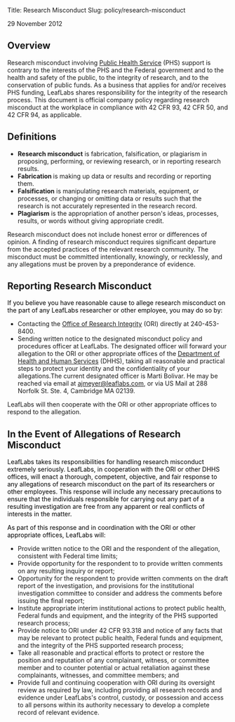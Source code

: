 Title: Research Misconduct
Slug: policy/research-misconduct

29 November 2012
<h2>Overview</h2>
<span id="internal-source-marker_0.9579798097256571">Research misconduct involving <a href="http://www.usphs.gov/">Public Health Service</a> (PHS) support is contrary to the interests of the PHS and the Federal government and to the health and safety of the public, to the integrity of research, and to the conservation of public funds. As a business that applies for and/or receives PHS funding, LeafLabs shares responsibility for the integrity of the research process. This document is official company policy regarding research misconduct at the workplace in compliance with 42 CFR 93, 42 CFR 50, and 42 CFR 94, as applicable.</span>

<h2>Definitions</h2>
<ul>
	<li><strong>Research misconduct</strong> is fabrication, falsification, or plagiarism in proposing, performing, or reviewing research, or in reporting research results.</li>
	<li><strong>Fabrication </strong>is making up data or results and recording or reporting them.</li>
	<li><strong>Falsification</strong> is manipulating research materials, equipment, or processes, or changing or omitting data or results such that the research is not accurately represented in the research record.</li>
	<li><span style="font-weight: bold;">Plagiarism</span> is the appropriation of another person's ideas, processes, results, or words without giving appropriate credit.</li>
</ul>

<span id="internal-source-marker_0.9579798097256571">Research misconduct does not include honest error or differences of opinion. A finding of research misconduct requires significant departure from the accepted practices of the relevant research community. The misconduct must be committed intentionally, knowingly, or recklessly, and any allegations must be proven by a preponderance of evidence.</span>
<h2>Reporting Research Misconduct</h2>
<span style="color: #000000;">If you believe you have reasonable cause to allege research misconduct on the part of any LeafLabs researcher or other employee, you may do so by:</span>
<ul>
	<li>Contacting the <a href="http://www.ori.dhhs.gov/">Office of Research Integrity</a> (ORI) directly at 240-453-8400.</li>
	<li>Sending written notice to the designated misconduct policy and procedures officer at LeafLabs. The designated officer will forward your allegation to the ORI or other appropriate offices of the <a href="http://www.hhs.gov/">Department of Health and Human Services</a> (DHHS), taking all reasonable and practical steps to protect your identity and the confidentiality of your allegations.The current designated officer is Marti Bolivar. He may be reached via email at <a href="mailto:ajmeyer@leaflabs.com">ajmeyer@leaflabs.com</a>, or via US Mail at 288 Norfolk St. Ste. 4, Cambridge MA 02139.</li>
</ul>
LeafLabs will then cooperate with the ORI or other appropriate offices to respond to the allegation.

<span style="color: #000000;"> </span>
<h2>In the Event of Allegations of Research Misconduct</h2>
<span style="color: #000000;">LeafLabs takes its responsibilities for handling research misconduct extremely seriously. LeafLabs, in cooperation with the ORI or other DHHS offices, will enact a thorough, competent, objective, and fair response to any allegations of research misconduct on the part of its researchers or other employees. This response will include any necessary precautions to ensure that the individuals responsible for carrying out any part of a resulting investigation are free from any apparent or real conflicts of interests in the matter.</span>

<span style="color: #000000;">As part of this response and in coordination with the ORI or other appropriate offices, LeafLabs will:</span>
<ul>
	<li>Provide written notice to the ORI and the respondent of the allegation, consistent with Federal time limits;</li>
	<li>Provide opportunity for the respondent to to provide written comments on any resulting inquiry or report;</li>
	<li>Opportunity for the respondent to provide written comments on the draft report of the investigation, and provisions for the institutional investigation committee to consider and address the comments before issuing the final report;</li>
	<li>Institute appropriate interim institutional actions to protect public health, Federal funds and equipment, and the integrity of the PHS supported research process;</li>
	<li>Provide notice to ORI under 42 CFR 93.318 and notice of any facts that may be relevant to protect public health, Federal funds and equipment, and the integrity of the PHS supported research process;</li>
	<li>Take all reasonable and practical efforts to protect or restore the position and reputation of any complainant, witness, or committee member and to counter potential or actual retaliation against these complainants, witnesses, and committee members; and</li>
	<li>Provide full and continuing cooperation with ORI during its oversight review as required by law, including providing all research records and evidence under LeafLabs's control, custody, or possession and access to all persons within its authority necessary to develop a complete record of relevant evidence.</li>
</ul>
